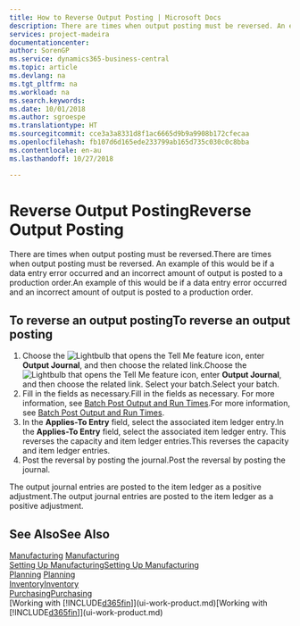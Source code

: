```yaml
---
title: How to Reverse Output Posting | Microsoft Docs
description: There are times when output posting must be reversed. An example of this would be if a data entry error occurred and an incorrect amount of output is posted to a production order.
services: project-madeira
documentationcenter: 
author: SorenGP
ms.service: dynamics365-business-central
ms.topic: article
ms.devlang: na
ms.tgt_pltfrm: na
ms.workload: na
ms.search.keywords: 
ms.date: 10/01/2018
ms.author: sgroespe
ms.translationtype: HT
ms.sourcegitcommit: cce3a3a8331d8f1ac6665d9b9a9908b172cfecaa
ms.openlocfilehash: fb107d6d165ede233799ab165d735c030c0c8bba
ms.contentlocale: en-au
ms.lasthandoff: 10/27/2018

---
```

# <a name="reverse-output-posting"></a><span data-ttu-id="f52f8-104">Reverse Output Posting</span><span class="sxs-lookup"><span data-stu-id="f52f8-104">Reverse Output Posting</span></span>
<span data-ttu-id="f52f8-105">There are times when output posting must be reversed.</span><span class="sxs-lookup"><span data-stu-id="f52f8-105">There are times when output posting must be reversed.</span></span> <span data-ttu-id="f52f8-106">An example of this would be if a data entry error occurred and an incorrect amount of output is posted to a production order.</span><span class="sxs-lookup"><span data-stu-id="f52f8-106">An example of this would be if a data entry error occurred and an incorrect amount of output is posted to a production order.</span></span>  

## <a name="to-reverse-an-output-posting"></a><span data-ttu-id="f52f8-107">To reverse an output posting</span><span class="sxs-lookup"><span data-stu-id="f52f8-107">To reverse an output posting</span></span>  
1.  <span data-ttu-id="f52f8-108">Choose the ![Lightbulb that opens the Tell Me feature](media/ui-search/search_small.png "Tell me what you want to do") icon, enter **Output Journal**, and then choose the related link.</span><span class="sxs-lookup"><span data-stu-id="f52f8-108">Choose the ![Lightbulb that opens the Tell Me feature](media/ui-search/search_small.png "Tell me what you want to do") icon, enter **Output Journal**, and then choose the related link.</span></span> <span data-ttu-id="f52f8-109">Select your batch.</span><span class="sxs-lookup"><span data-stu-id="f52f8-109">Select your batch.</span></span>  
2. <span data-ttu-id="f52f8-110">Fill in the fields as necessary.</span><span class="sxs-lookup"><span data-stu-id="f52f8-110">Fill in the fields as necessary.</span></span> <span data-ttu-id="f52f8-111">For more information, see [Batch Post Output and Run Times](production-how-to-post-output-quantity.md).</span><span class="sxs-lookup"><span data-stu-id="f52f8-111">For more information, see [Batch Post Output and Run Times](production-how-to-post-output-quantity.md).</span></span>
3.  <span data-ttu-id="f52f8-112">In the **Applies-To Entry** field, select the associated item ledger entry.</span><span class="sxs-lookup"><span data-stu-id="f52f8-112">In the **Applies-To Entry** field, select the associated item ledger entry.</span></span> <span data-ttu-id="f52f8-113">This reverses the capacity and item ledger entries.</span><span class="sxs-lookup"><span data-stu-id="f52f8-113">This reverses the capacity and item ledger entries.</span></span>  
4. <span data-ttu-id="f52f8-114">Post the reversal by posting the journal.</span><span class="sxs-lookup"><span data-stu-id="f52f8-114">Post the reversal by posting the journal.</span></span>  

<span data-ttu-id="f52f8-115">The output journal entries are posted to the item ledger as a positive adjustment.</span><span class="sxs-lookup"><span data-stu-id="f52f8-115">The output journal entries are posted to the item ledger as a positive adjustment.</span></span>  

## <a name="see-also"></a><span data-ttu-id="f52f8-116">See Also</span><span class="sxs-lookup"><span data-stu-id="f52f8-116">See Also</span></span>  
 <span data-ttu-id="f52f8-117">[Manufacturing](production-manage-manufacturing.md)  </span><span class="sxs-lookup"><span data-stu-id="f52f8-117">[Manufacturing](production-manage-manufacturing.md)  </span></span>  
 [<span data-ttu-id="f52f8-118">Setting Up Manufacturing</span><span class="sxs-lookup"><span data-stu-id="f52f8-118">Setting Up Manufacturing</span></span>](production-configure-production-processes.md)  
 <span data-ttu-id="f52f8-119">[Planning](production-planning.md)    </span><span class="sxs-lookup"><span data-stu-id="f52f8-119">[Planning](production-planning.md)    </span></span>  
 [<span data-ttu-id="f52f8-120">Inventory</span><span class="sxs-lookup"><span data-stu-id="f52f8-120">Inventory</span></span>](inventory-manage-inventory.md)  
 [<span data-ttu-id="f52f8-121">Purchasing</span><span class="sxs-lookup"><span data-stu-id="f52f8-121">Purchasing</span></span>](purchasing-manage-purchasing.md)  
 <span data-ttu-id="f52f8-122">[Working with [!INCLUDE[d365fin](includes/d365fin_md.md)]](ui-work-product.md)</span><span class="sxs-lookup"><span data-stu-id="f52f8-122">[Working with [!INCLUDE[d365fin](includes/d365fin_md.md)]](ui-work-product.md)</span></span>  

